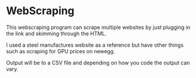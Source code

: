 # WebScraping

This webscraping program can scrape multiple websites by just plugging in the link and skimming through the HTML.

I used a steel manufactures website as a reference but have other things such as scraping for GPU prices on newegg.

Output will be to a CSV file and depending on how you code the output can vary.
